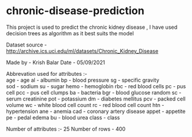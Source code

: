 # chronic-disease-prediction
This project is used to predict the chronic kidney disease , I have used decision trees as algorithm as it best suits the model

Dataset source - http://archive.ics.uci.edu/ml/datasets/Chronic_Kidney_Disease

Made by - Krish Balar
Date - 05/09/2021

Abbrevation used for attributes :- 			
      age		-	age	
      al		- albumin
			bp		-	blood pressure
			sg		-	specific gravity	
      sod		-	sodium
			su		-	sugar
      hemo	-	hemoglobin
			rbc		-	red blood cells
			pc		-	pus cell
			pcc		-	pus cell clumps
			ba		-	bacteria
			bgr		-	blood glucose random
			sc		-	serum creatinine
			pot		-	potassium
			dm		-	diabetes mellitus
			pcv		-	packed cell volume
			wc		-	white blood cell count
			rc		-	red blood cell count
			htn		-	hypertension
			ane		-	anemia
			cad		-	coronary artery disease
			appet	-	appetite
			pe		-	pedal edema
			bu		-	blood urea
			class		-	class

Number of attributes :- 25
Number of rows - 400
